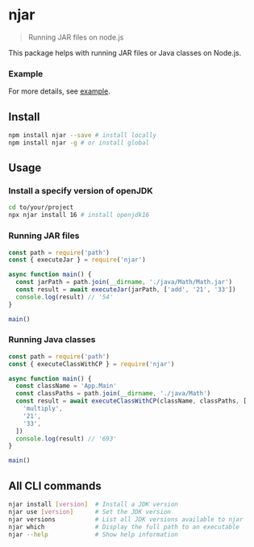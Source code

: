 # njar

> Running JAR files on node.js

This package helps with running JAR files or Java classes on Node.js.

### Example

For more details, see [example](https://github.com/chenjuneking/njar/tree/main/example).

## Install

```bash
npm install njar --save # install locally
npm install njar -g # or install global
```

## Usage

### Install a specify version of openJDK

```bash
cd to/your/project
npx njar install 16 # install openjdk16
```

### Running JAR files

```javascript
const path = require('path')
const { executeJar } = require('njar')

async function main() {
  const jarPath = path.join(__dirname, './java/Math/Math.jar')
  const result = await executeJar(jarPath, ['add', '21', '33'])
  console.log(result) // '54'
}

main()
```

### Running Java classes

```javascript
const path = require('path')
const { executeClassWithCP } = require('njar')

async function main() {
  const className = 'App.Main'
  const classPaths = path.join(__dirname, './java/Math')
  const result = await executeClassWithCP(className, classPaths, [
    'multiply',
    '21',
    '33',
  ])
  console.log(result) // '693'
}

main()
```

## All CLI commands

```bash
njar install [version]  # Install a JDK version
njar use [version]      # Set the JDK version
njar versions           # List all JDK versions available to njar
njar which              # Display the full path to an executable
njar --help             # Show help information
```
